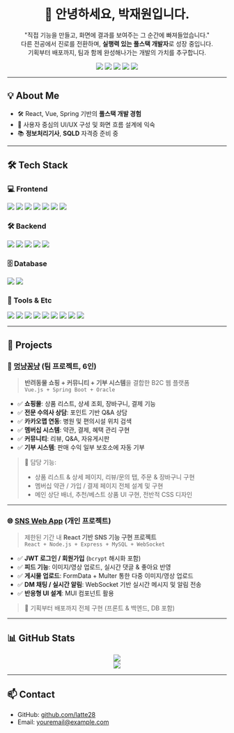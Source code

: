 <h1 align="center">👋 안녕하세요, 박재원입니다.</h1>

<p align="center">
  "직접 기능을 만들고, 화면에 결과를 보여주는 그 순간에 빠져들었습니다."<br/>
  다른 전공에서 진로를 전환하며, <b>실행력 있는 풀스택 개발자</b>로 성장 중입니다.<br/>
  기획부터 배포까지, 팀과 함께 완성해나가는 개발의 가치를 추구합니다.
</p>

<p align="center">
  <img src="https://img.shields.io/badge/React-61DAFB?style=for-the-badge&logo=react&logoColor=black"/>
  <img src="https://img.shields.io/badge/Vue.js-4FC08D?style=for-the-badge&logo=vue.js&logoColor=white"/>
  <img src="https://img.shields.io/badge/SpringBoot-6DB33F?style=for-the-badge&logo=springboot&logoColor=white"/>
  <img src="https://img.shields.io/badge/Node.js-339933?style=for-the-badge&logo=node.js&logoColor=white"/>
  <img src="https://img.shields.io/badge/MySQL-4479A1?style=for-the-badge&logo=mysql&logoColor=white"/>
</p>

---

## 💡 About Me

- 🛠 React, Vue, Spring 기반의 **풀스택 개발 경험**
- 🎨 사용자 중심의 UI/UX 구성 및 화면 흐름 설계에 익숙
- 📚 **정보처리기사**, **SQLD** 자격증 준비 중

---

## 🛠 Tech Stack

### 💻 Frontend
<p>
  <img src="https://img.shields.io/badge/React-61DAFB?style=flat&logo=react&logoColor=black"/>
  <img src="https://img.shields.io/badge/Vue.js-4FC08D?style=flat&logo=vue.js&logoColor=white"/>
  <img src="https://img.shields.io/badge/JavaScript-F7DF1E?style=flat&logo=javascript&logoColor=black"/>
  <img src="https://img.shields.io/badge/HTML5-E34F26?style=flat&logo=html5&logoColor=white"/>
  <img src="https://img.shields.io/badge/CSS3-1572B6?style=flat&logo=css3&logoColor=white"/>
  <img src="https://img.shields.io/badge/JSP-007396?style=flat&logo=java&logoColor=white"/>
  <img src="https://img.shields.io/badge/MUI-007FFF?style=flat&logo=mui&logoColor=white"/>
</p>

### 🛠 Backend
<p>
  <img src="https://img.shields.io/badge/Node.js-339933?style=flat&logo=node.js&logoColor=white"/>
  <img src="https://img.shields.io/badge/Express-000000?style=flat&logo=express&logoColor=white"/>
  <img src="https://img.shields.io/badge/Java-007396?style=flat&logo=java&logoColor=white"/>
  <img src="https://img.shields.io/badge/SpringBoot-6DB33F?style=flat&logo=springboot&logoColor=white"/>
  <img src="https://img.shields.io/badge/Python-3776AB?style=flat&logo=python&logoColor=white"/>
</p>

### 🗄 Database
<p>
  <img src="https://img.shields.io/badge/MySQL-4479A1?style=flat&logo=mysql&logoColor=white"/>
  <img src="https://img.shields.io/badge/Oracle-F80000?style=flat&logo=oracle&logoColor=white"/>
</p>

### 🧰 Tools & Etc
<p>
  <img src="https://img.shields.io/badge/Git-F05032?style=flat&logo=git&logoColor=white"/>
  <img src="https://img.shields.io/badge/GitHub-181717?style=flat&logo=github&logoColor=white"/>
  <img src="https://img.shields.io/badge/VSCode-007ACC?style=flat&logo=visualstudiocode&logoColor=white"/>
  <img src="https://img.shields.io/badge/Figma-F24E1E?style=flat&logo=figma&logoColor=white"/>
  <img src="https://img.shields.io/badge/JWT-000000?style=flat&logo=jsonwebtokens&logoColor=white"/>
  <img src="https://img.shields.io/badge/WebSocket-FF6600?style=flat&logo=websocket&logoColor=white"/>
  <img src="https://img.shields.io/badge/Multer-333333?style=flat"/>
  <img src="https://img.shields.io/badge/Kakao%20Map-FFCD00?style=flat&logo=kakaotalk&logoColor=black"/>
  <img src="https://img.shields.io/badge/Quill-333333?style=flat"/>
</p>

---

## 📌 Projects

### 🐾 [멍냥꽁냥](https://github.com/suikari/Myky) (팀 프로젝트, 6인)

> **반려동물 쇼핑 + 커뮤니티 + 기부 시스템**을 결합한 B2C 웹 플랫폼  
> `Vue.js + Spring Boot + Oracle`

- ✅ **쇼핑몰**: 상품 리스트, 상세 조회, 장바구니, 결제 기능
- ✅ **전문 수의사 상담**: 포인트 기반 Q&A 상담
- ✅ **카카오맵 연동**: 병원 및 편의시설 위치 검색
- ✅ **멤버십 시스템**: 약관, 결제, 혜택 관리 구현
- ✅ **커뮤니티**: 리뷰, Q&A, 자유게시판
- ✅ **기부 시스템**: 판매 수익 일부 보호소에 자동 기부

> 🔧 담당 기능:
> - 상품 리스트 & 상세 페이지, 리뷰/문의 탭, 주문 & 장바구니 구현  
> - 멤버십 약관 / 가입 / 결제 페이지 전체 설계 및 구현  
> - 메인 상단 배너, 추천/베스트 상품 UI 구현, 전반적 CSS 디자인

---

### 🌐 [SNS Web App](https://github.com/latte28/react_project) (개인 프로젝트)

> 제한된 기간 내 **React 기반 SNS 기능 구현 프로젝트**  
> `React + Node.js + Express + MySQL + WebSocket`

- ✅ **JWT 로그인 / 회원가입** (`bcrypt` 해시화 포함)
- ✅ **피드 기능**: 이미지/영상 업로드, 실시간 댓글 & 좋아요 반영
- ✅ **게시물 업로드**: FormData + Multer 통한 다중 이미지/영상 업로드
- ✅ **DM 채팅 / 실시간 알림**: WebSocket 기반 실시간 메시지 및 알림 전송
- ✅ **반응형 UI 설계**: MUI 컴포넌트 활용

> 🔧 기획부터 배포까지 전체 구현 (프론트 & 백엔드, DB 포함)

---

## 📊 GitHub Stats

<p align="center">
  <img src="https://github-readme-stats.vercel.app/api?username=latte28&show_icons=true&theme=default" />
  <br/>
  <img src="https://github-readme-stats.vercel.app/api/top-langs/?username=latte28&layout=compact&theme=default" />
</p>

---

## 📫 Contact

- GitHub: [github.com/latte28](https://github.com/latte28)
- Email: youremail@example.com
